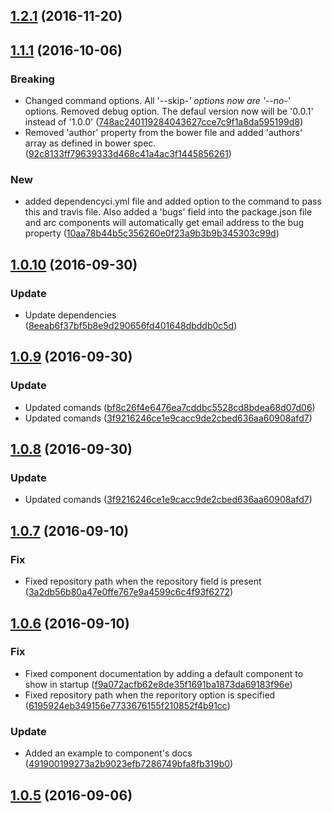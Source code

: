 <a name="1.2.1"></a>
## [1.2.1](https://github.com/advanced-rest-client/polymd/compare/1.1.1...v1.2.1) (2016-11-20)




<a name="1.1.1"></a>
## [1.1.1](https://github.com/advanced-rest-client/polymd/compare/1.0.10...v1.1.1) (2016-10-06)


### Breaking

* Changed command options. All '--skip-*' options now are '--no-*' options. Removed debug option. The defaul version now will be '0.0.1' instead of '1.0.0' ([748ac240119284043627cce7c9f1a8da595199d8](https://github.com/advanced-rest-client/polymd/commit/748ac240119284043627cce7c9f1a8da595199d8))
* Removed 'author' property from the bower file and added 'authors' array as defined in bower spec. ([92c8133ff79639333d468c41a4ac3f1445856261](https://github.com/advanced-rest-client/polymd/commit/92c8133ff79639333d468c41a4ac3f1445856261))

### New

* added dependencyci.yml file and added option to the command to pass this and travis file. Also added a 'bugs' field into the package.json file and arc components will automatically get email address to the bug property ([10aa78b44b5c356260e0f23a9b3b9b345303c99d](https://github.com/advanced-rest-client/polymd/commit/10aa78b44b5c356260e0f23a9b3b9b345303c99d))



<a name="1.0.10"></a>
## [1.0.10](https://github.com/advanced-rest-client/polymd/compare/1.0.9...v1.0.10) (2016-09-30)


### Update

* Update dependencies ([8eeab6f37bf5b8e9d290656fd401648dbddb0c5d](https://github.com/advanced-rest-client/polymd/commit/8eeab6f37bf5b8e9d290656fd401648dbddb0c5d))



<a name="1.0.9"></a>
## [1.0.9](https://github.com/advanced-rest-client/polymd/compare/1.0.7...v1.0.9) (2016-09-30)


### Update

* Updated comands ([bf8c26f4e6476ea7cddbc5528cd8bdea68d07d06](https://github.com/advanced-rest-client/polymd/commit/bf8c26f4e6476ea7cddbc5528cd8bdea68d07d06))
* Updated comands ([3f9216246ce1e9cacc9de2cbed636aa60908afd7](https://github.com/advanced-rest-client/polymd/commit/3f9216246ce1e9cacc9de2cbed636aa60908afd7))



<a name="1.0.8"></a>
## [1.0.8](https://github.com/advanced-rest-client/polymd/compare/1.0.7...v1.0.8) (2016-09-30)


### Update

* Updated comands ([3f9216246ce1e9cacc9de2cbed636aa60908afd7](https://github.com/advanced-rest-client/polymd/commit/3f9216246ce1e9cacc9de2cbed636aa60908afd7))



<a name="1.0.7"></a>
## [1.0.7](https://github.com/advanced-rest-client/polymd/compare/1.0.6...v1.0.7) (2016-09-10)


### Fix

* Fixed repository path when the repository field is present ([3a2db56b80a47e0ffe767e9a4599c6c4f93f6272](https://github.com/advanced-rest-client/polymd/commit/3a2db56b80a47e0ffe767e9a4599c6c4f93f6272))



<a name="1.0.6"></a>
## [1.0.6](https://github.com/advanced-rest-client/polymd/compare/1.0.5...v1.0.6) (2016-09-10)


### Fix

* Fixed component documentation by adding a default component to show in startup ([f9a072acfb62e8de35f1691ba1873da69183f96e](https://github.com/advanced-rest-client/polymd/commit/f9a072acfb62e8de35f1691ba1873da69183f96e))
* Fixed repository path when the reporitory option is specified ([6195924eb349156e7733676155f210852f4b91cc](https://github.com/advanced-rest-client/polymd/commit/6195924eb349156e7733676155f210852f4b91cc))

### Update

* Added an example to component's docs ([491900199273a2b9023efb7286749bfa8fb319b0](https://github.com/advanced-rest-client/polymd/commit/491900199273a2b9023efb7286749bfa8fb319b0))



<a name="1.0.5"></a>
## [1.0.5](https://github.com/advanced-rest-client/polymd/compare/v1.0.4...v1.0.5) (2016-09-06)




